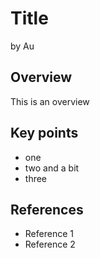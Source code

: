 # Title

by Au

## Overview

This is an overview

## Key points

* one
* two and a bit
* three

## References

* Reference 1
* Reference 2
